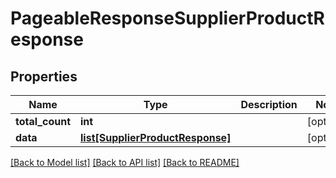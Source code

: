 # PageableResponseSupplierProductResponse

## Properties
Name | Type | Description | Notes
------------ | ------------- | ------------- | -------------
**total_count** | **int** |  | [optional] 
**data** | [**list[SupplierProductResponse]**](SupplierProductResponse.md) |  | [optional] 

[[Back to Model list]](../README.md#documentation-for-models) [[Back to API list]](../README.md#documentation-for-api-endpoints) [[Back to README]](../README.md)

